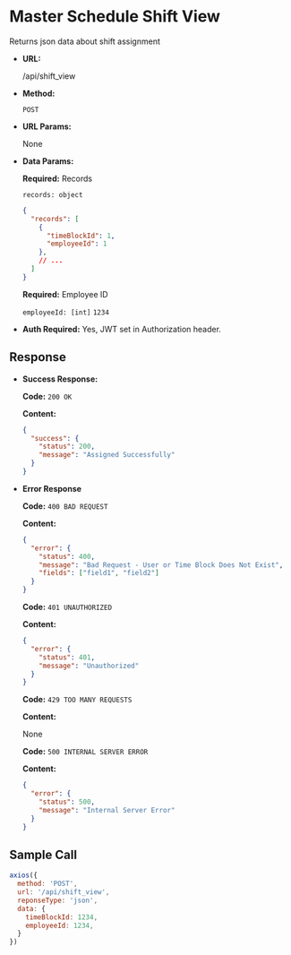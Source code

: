 # Master Schedule Shift View

Returns json data about shift assignment

- **URL:**

  /api/shift_view

- **Method:**

  `POST`

- **URL Params:**

  None

- **Data Params:**

  __Required:__ Records
  
    `records: object`
    ```json
    {
      "records": [
        {
          "timeBlockId": 1,
          "employeeId": 1
        },
        // ...
      ]
    }
    ```
  
  __Required:__ Employee ID

    `employeeId: [int]`
    `1234`

- **Auth Required:** Yes, JWT set in Authorization header. 

## Response

- **Success Response:**

  **Code:** `200 OK`

  **Content:**

  ```json 
  {
    "success": {
      "status": 200,
      "message": "Assigned Successfully"
    }
  }
  ```

- **Error Response**

  **Code:** `400 BAD REQUEST`

  **Content:** 

  ```json
  {
    "error": {
      "status": 400,
      "message": "Bad Request - User or Time Block Does Not Exist",
      "fields": ["field1", "field2"]
    }
  }
  ```

  **Code:** `401 UNAUTHORIZED`

  **Content:**

  ```json
  {
    "error": {
      "status": 401,
      "message": "Unauthorized"
    }
  }
  ```

  **Code:** `429 TOO MANY REQUESTS`

  **Content:**

  None

  **Code:** `500 INTERNAL SERVER ERROR`

  **Content:** 

  ```json
  {
    "error": {
      "status": 500,
      "message": "Internal Server Error"
    }
  }
  ```

## Sample Call

```javascript
axios({
  method: 'POST',
  url: '/api/shift_view',
  reponseType: 'json',
  data: {
    timeBlockId: 1234,
    employeeId: 1234,
  }
})
```
